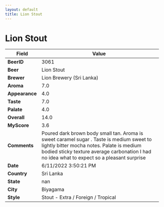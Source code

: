 ```yaml
---
layout: default
title: Lion Stout
---
```


# Lion Stout

| Field         | Value     |
|---------------|-----------|
| **BeerID** | 3061 |
| **Beer** | Lion Stout |
| **Brewer** | Lion Brewery (Sri Lanka) |
| **Aroma** | 7.0 |
| **Appearance** | 4.0 |
| **Taste** | 7.0 |
| **Palate** | 4.0 |
| **Overall** | 14.0 |
| **MyScore** | 3.6 |
| **Comments** | Poured dark brown body small tan. Aroma is sweet caramel sugar . Taste is medium sweet to lightly bitter  mocha notes. Palate is medium bodied sticky texture average carbonation  I had no idea what to expect so a pleasant surprise  |
| **Date** | 6/11/2022 3:50:21 PM |
| **Country** | Sri Lanka |
| **State** | nan |
| **City** | Biyagama |
| **Style** | Stout - Extra / Foreign / Tropical |
